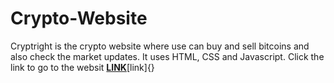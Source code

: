 # Crypto-Website
Cryptright is the crypto website where use can buy and sell bitcoins and also check the market updates. It uses HTML, CSS and Javascript.
Click the link to go to the websit 
<a href="https://bhumika-1127.github.io/Crypto-Website/"><strong>LINK</strong></a>[link]{}
